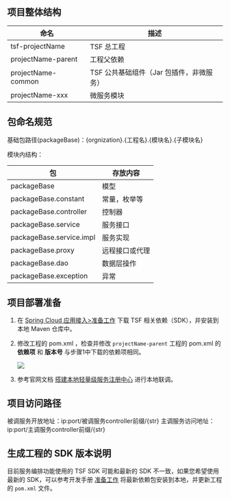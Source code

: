## 项目整体结构

| 命名               | 描述                                   |
| ------------------ | -------------------------------------- |
| tsf-projectName    | TSF 总工程                              |
| projectName-parent | 工程父依赖                             |
| projectName-common | TSF 公共基础组件（Jar 包插件，非微服务） |
| projectName-xxx    | 微服务模块                             |



## 包命名规范

基础包路径(packageBase)：{orgnization}.{工程名}.{模块名}.{子模块名}

模块内结构：

| 包                       | 存放内容       |
| ------------------------ | -------------- |
| packageBase              | 模型           |
| packageBase.constant     | 常量，枚举等   |
| packageBase.controller   | 控制器         |
| packageBase.service      | 服务接口       |
| packageBase.service.impl | 服务实现       |
| packageBase.proxy        | 远程接口或代理 |
| packageBase.dao          | 数据层操作     |
| packageBase.exception    | 异常           |



## 项目部署准备

1. 在 [Spring Cloud 应用接入>准备工作]( https://cloud.tencent.com/document/product/649/16619) 下载 TSF 相关依赖（SDK），并安装到本地 Maven 仓库中。

2. 修改工程的 pom.xml ，检查并修改 `projectName-parent` 工程的 pom.xml 的 **依赖项** 和 **版本号** 与步骤1中下载的依赖项相同。

   ![](https://main.qcloudimg.com/raw/d7386428e57980c15d6911e0ce474d56.png)

3. 参考官网文档 [搭建本地轻量级服务注册中心]( https://cloud.tencent.com/document/product/649/16618 ) 进行本地联调。



## 项目访问路径

被调服务开放地址：ip:port/被调服务controller前缀/{str}
主调服务访问地址：ip:port/主调服务controller前缀/{str}



## 生成工程的 SDK 版本说明

目前服务编排功能使用的 TSF SDK 可能和最新的 SDK 不一致，如果您希望使用最新的 SDK，可以参考开发手册 [准备工作](https://cloud.tencent.com/document/product/649/16619) 将最新依赖包安装到本地，并更新工程的 `pom.xml` 文件。

